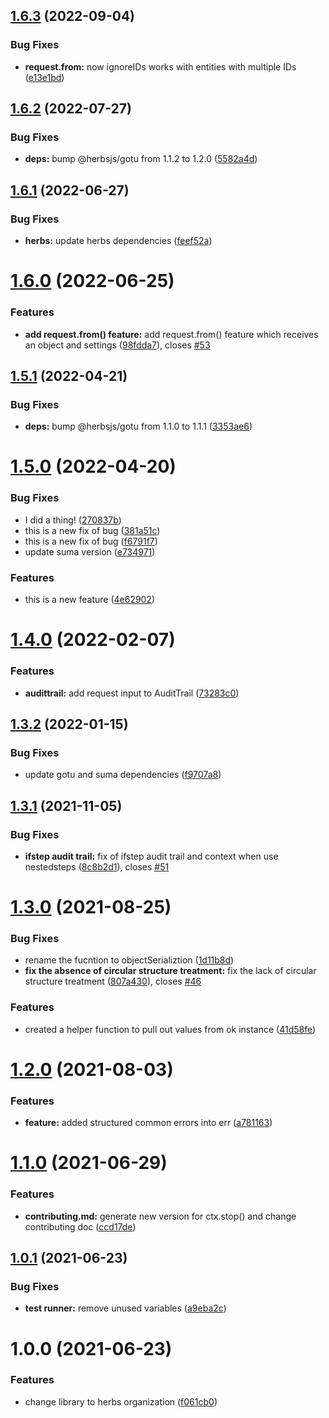 ## [1.6.3](https://github.com/herbsjs/buchu/compare/v1.6.2...v1.6.3) (2022-09-04)


### Bug Fixes

* **request.from:** now ignoreIDs works with entities with multiple IDs ([e13e1bd](https://github.com/herbsjs/buchu/commit/e13e1bd858afe38bee018d86bd70cbc19377f70a))

## [1.6.2](https://github.com/herbsjs/buchu/compare/v1.6.1...v1.6.2) (2022-07-27)


### Bug Fixes

* **deps:** bump @herbsjs/gotu from 1.1.2 to 1.2.0 ([5582a4d](https://github.com/herbsjs/buchu/commit/5582a4d62578601fea1098242f324ad41fb59567))

## [1.6.1](https://github.com/herbsjs/buchu/compare/v1.6.0...v1.6.1) (2022-06-27)


### Bug Fixes

* **herbs:** update herbs dependencies ([feef52a](https://github.com/herbsjs/buchu/commit/feef52a218f4d00e212981c637c4196f8101f55e))

# [1.6.0](https://github.com/herbsjs/buchu/compare/v1.5.1...v1.6.0) (2022-06-25)


### Features

* **add request.from() feature:** add request.from() feature which receives an object and settings ([98fdda7](https://github.com/herbsjs/buchu/commit/98fdda79fdeff0c51401f8fb9ad0233d53f53b9f)), closes [#53](https://github.com/herbsjs/buchu/issues/53)

## [1.5.1](https://github.com/herbsjs/buchu/compare/v1.5.0...v1.5.1) (2022-04-21)


### Bug Fixes

* **deps:** bump @herbsjs/gotu from 1.1.0 to 1.1.1 ([3353ae6](https://github.com/herbsjs/buchu/commit/3353ae64c2b07547154e6ee4b6987fc062ed4992))

# [1.5.0](https://github.com/herbsjs/buchu/compare/v1.4.0...v1.5.0) (2022-04-20)


### Bug Fixes

* I did a thing! ([270837b](https://github.com/herbsjs/buchu/commit/270837b86923134df327eeb30b187ba8654d1dcf))
* this is a new fix of bug ([381a51c](https://github.com/herbsjs/buchu/commit/381a51c5b64e539bd8218a3491831740339463a3))
* this is a new fix of bug ([f6791f7](https://github.com/herbsjs/buchu/commit/f6791f7f8c73199b4e8142a24147a9f84985e0cb))
* update suma version ([e734971](https://github.com/herbsjs/buchu/commit/e7349710539d608782bd515a0ae8d83275aa9543))


### Features

* this is a new feature ([4e62902](https://github.com/herbsjs/buchu/commit/4e62902aa24b0dc70dabee1daa1039704b10a3a5))

# [1.4.0](https://github.com/herbsjs/buchu/compare/v1.3.2...v1.4.0) (2022-02-07)


### Features

* **audittrail:** add request input to AuditTrail ([73283c0](https://github.com/herbsjs/buchu/commit/73283c0d41da5f2a0b0571c4a539a3e8d876f432))

## [1.3.2](https://github.com/herbsjs/buchu/compare/v1.3.1...v1.3.2) (2022-01-15)


### Bug Fixes

* update gotu and suma dependencies ([f9707a8](https://github.com/herbsjs/buchu/commit/f9707a89d3f77f4038d64cf940eab55168afc313))

## [1.3.1](https://github.com/herbsjs/buchu/compare/v1.3.0...v1.3.1) (2021-11-05)


### Bug Fixes

* **ifstep audit trail:** fix of ifstep audit trail and context when use nestedsteps ([8c8b2d1](https://github.com/herbsjs/buchu/commit/8c8b2d1aecdd7a2b243cd6d2e5476c750e21b96e)), closes [#51](https://github.com/herbsjs/buchu/issues/51)

# [1.3.0](https://github.com/herbsjs/buchu/compare/v1.2.0...v1.3.0) (2021-08-25)


### Bug Fixes

* rename the fucntion to objectSerializtion ([1d11b8d](https://github.com/herbsjs/buchu/commit/1d11b8d9e22767248780f60c4caf48cd2eaa13e8))
* **fix the absence of circular structure treatment:** fix the lack of circular structure treatment ([807a430](https://github.com/herbsjs/buchu/commit/807a4307a3c1897fc244dc7d204b76c15c218754)), closes [#46](https://github.com/herbsjs/buchu/issues/46)


### Features

* created a helper function to pull out values from ok instance ([41d58fe](https://github.com/herbsjs/buchu/commit/41d58fe02821ebf17079b27846d443c5c852cb5b))

# [1.2.0](https://github.com/herbsjs/buchu/compare/v1.1.0...v1.2.0) (2021-08-03)


### Features

* **feature:** added structured common errors into err ([a781163](https://github.com/herbsjs/buchu/commit/a7811636b3a84c562f68225c9fe0ef40252a4d12))

# [1.1.0](https://github.com/herbsjs/buchu/compare/v1.0.1...v1.1.0) (2021-06-29)


### Features

* **contributing.md:** generate new version for ctx.stop() and change contributing doc ([ccd17de](https://github.com/herbsjs/buchu/commit/ccd17de7a10bdad38b05698640949f0ac1e38896))

## [1.0.1](https://github.com/herbsjs/buchu/compare/v1.0.0...v1.0.1) (2021-06-23)


### Bug Fixes

* **test runner:** remove unused variables ([a9eba2c](https://github.com/herbsjs/buchu/commit/a9eba2c3ad40fc4a0a2fd262d6cbf8f4de7ad071))

# 1.0.0 (2021-06-23)


### Features

* change library to herbs organization ([f061cb0](https://github.com/herbsjs/buchu/commit/f061cb0cf4e0e29dec722a71bbb9c418d53aaaad))
